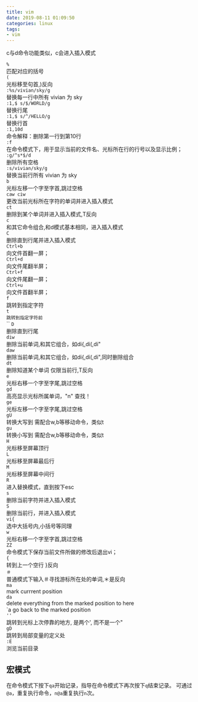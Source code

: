 ```yaml
---
title: vim
date: 2019-08-11 01:09:50
categories: linux
tags:
- vim
---
```


c与d命令功能类似，c会进入插入模式

`%`  
匹配对应的括号  
`(`  
光标移至句首,)反向  
`:%s/vivian/sky/g`  
替换每一行中所有 vivian 为 sky  
`:1,$ s/$/WORLD/g`  
替换行尾  
`:1,$ s/^/HELLO/g`  
替换行首  
`:1,10d`  
命令解释：删除第一行到第10行  
`:f`  
在命令模式下，用于显示当前的文件名、光标所在行的行号以及显示比例；  
`:g/^s*$/d`  
删除所有空格  
`:s/vivian/sky/g`  
替换当前行所有 vivian 为 sky  
`b`  
光标左移一个字至字首,跳过空格  
`caw ciw`  
更改当前光标所在字符的单词并进入插入模式  
`ct`  
删除到某个单词并进入插入模式,T反向  
`c`  
和其它命令组合,和d模式基本相同，进入插入模式  
`C`  
删除直到行尾并进入插入模式  
`Ctrl+b`  
向文件首翻一屏；  
`Ctrl+d`  
向文件尾翻半屏；  
`Ctrl+f`  
向文件尾翻一屏；  
`Ctrl+u`  
向文件首翻半屏；  
`f`  
跳转到指定字符  
`t`  
`跳转到指定字符前`  
``
`D`  
删除直到行尾  
`diw`  
删除当前单词,和其它组合，如di{,di(,di"  
`daw`  
删除当前单词,和其它组合，如di{,di(,di",同时删除组合  
`dt`  
删除知道某个单词 仅限当前行,T反向  
`e`  
光标右移一个字至字尾,跳过空格  
`gd`  
高亮显示光标所属单词，"n" 查找！  
`ge`  
光标左移一个字至字尾,跳过空格  
`gU`  
转换大写到 需配合w,b等移动命令，类似t  
`gu`  
转换小写到 需配合w,b等移动命令，类似t  
`H`  
光标移至屏幕顶行  
`L`  
光标移至屏幕最后行  
`M`  
光标移至屏幕中间行  
`R`  
进入替换模式，直到按下esc  
`s`  
删除当前字符并进入插入模式  
`S`  
删除当前行，并进入插入模式  
`vi{`  
选中大括号内,小括号等同理  
`w`  
光标右移一个字至字首,跳过空格  
`ZZ`  
命令模式下保存当前文件所做的修改后退出vi；  
`{`  
转到上一个空行 }反向  
`＃`  
普通模式下输入＃寻找游标所在处的单词,＊是反向  
`ma`  
mark currrent position  
`da`  
delete everything from the marked position to here  
\`a
go back to the marked position  
`''`  
跳转到光标上次停靠的地方, 是两个', 而不是一个"  
`gD`  
跳转到局部变量的定义处  
`:E`  
浏览当前目录  
  
## 宏模式

在命令模式下按下`qa`开始记录，指导在命令模式下再次按下`q`结束记录。
可通过`@a`，重复执行命令，`n@a`重复执行`n`次。
  